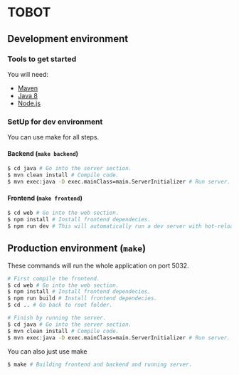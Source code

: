 # TOBOT

## Development environment

### Tools to get started

You will need:
 - [Maven](https://maven.apache.org/guides/getting-started/maven-in-five-minutes.html)
 - [Java 8](http://www.oracle.com/technetwork/java/javase/downloads/jdk8-downloads-2133151.html)
 - [Node.js](https://nodejs.org/en/)

### SetUp for dev environment

You can use make for all steps.

#### Backend (`make backend`)

```bash
$ cd java # Go into the server section.
$ mvn clean install # Compile code.
$ mvn exec:java -D exec.mainClass=main.ServerInitializer # Run server.
```

#### Frontend (`make frontend`)

```bash
$ cd web # Go into the web section.
$ npm install # Install frontend dependecies.
$ npm run dev # This will automatically run a dev server with hot-reload.
```

## Production environment (`make`)

These commands will run the whole application on port 5032.

```bash
# First compile the frontend.
$ cd web # Go into the web section.
$ npm install # Install frontend dependecies.
$ npm run build # Install frontend dependecies.
$ cd .. # Go back to root folder.

# Finish by running the server.
$ cd java # Go into the server section.
$ mvn clean install # Compile code.
$ mvn exec:java -D exec.mainClass=main.ServerInitializer # Run server.
```

You can also just use make

```bash
$ make # Building frontend and backend and running server.
```
